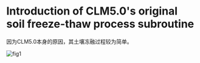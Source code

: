 # Introduction of CLM5.0's original soil freeze-thaw process subroutine

因为CLM5.0本身的原因，其土壤冻融过程较为简单。

![fig1](CLM5.0-soil_freeze_thaw.drawio.png)

